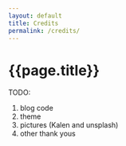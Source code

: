 ```yaml
---
layout: default
title: Credits
permalink: /credits/
---
```


# {{page.title}}

TODO:

1. blog code
2. theme
3. pictures (Kalen and unsplash)
4. other thank yous
